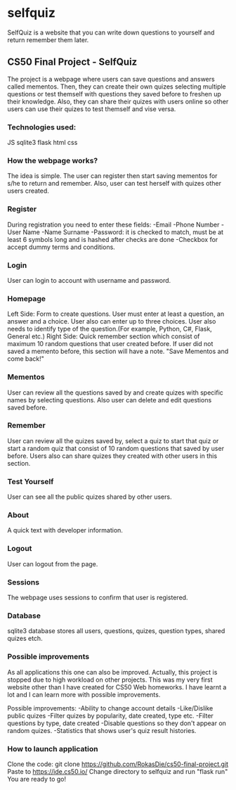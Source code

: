 # selfquiz
SelfQuiz is a website that you can write down questions to yourself and return remember them later. 

## CS50 Final Project - SelfQuiz

The project is a webpage where users can save questions and answers called mementos. Then, they can create their own quizes selecting multiple questions or test themself with questions they saved before to freshen up their knowledge. Also, they can share their quizes with users online so other users can use their quizes to test themself and vise versa. 

### Technologies used:
JS
sqlite3
flask
html
css

### How the webpage works?
The idea is simple. The user can register then start saving mementos for s/he to return and remember. Also, user can test herself with quizes other users created. 

### Register
During registration you need to enter these fields:
  -Email
  -Phone Number
  -User Name
  -Name Surname
  -Password: it is checked to match, must be at least 6 symbols long and is hashed after checks are done
  -Checkbox for accept dummy terms and conditions. 

### Login
User can login to account with username and password. 

### Homepage
Left Side:
  Form to create questions. User must enter at least a question, an answer and a choice. User also can enter up to three choices. User also needs to identify type of the question.(For example, Python, C#, Flask, General etc.)
Right Side:
  Quick remember section which consist of maximum 10 random questions that user created before. If user did not saved a memento before, this section will have a note. "Save Mementos and come back!"

### Mementos
User can review all the questions saved by and create quizes with specific names by selecting questions. Also user can delete and edit questions saved before. 

### Remember
User can review all the quizes saved by, select a quiz to start that quiz or start a random quiz that consist of 10 random questions that saved by user before.
Users also can share quizes they created with other users in this section.

### Test Yourself
User can see all the public quizes shared by other users. 

### About
A quick text with developer information.

### Logout
User can logout from the page.

### Sessions
The webpage uses sessions to confirm that user is registered. 

### Database
sqlite3 database stores all users, questions, quizes, question types, shared quizes etch. 

### Possible improvements
As all applications this one can also be improved. Actually, this project is stopped due to high workload on other projects. 
This was my very first website other than I have created for CS50 Web homeworks. I have learnt a lot and I can learn more with possible improvements.

Possible improvements:
  -Ability to change account details
  -Like/Dislike public quizes
  -Filter quizes by popularity, date created, type etc.
  -Filter questions by type, date created
  -Disable questions so they don't appear on random quizes. 
  -Statistics that shows user's quiz result histories. 

### How to launch application
Clone the code: git clone https://github.com/RokasDie/cs50-final-project.git
Paste to https://ide.cs50.io/
Change directory to selfquiz and run "flask run"
You are ready to go!
